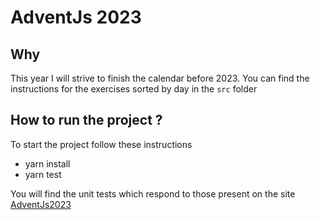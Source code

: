 # AdventJs 2023

## Why

This year I will strive to finish the calendar before 2023. You can find the instructions for the exercises
sorted by day in the `src` folder

## How to run the project ?

To start the project follow these instructions

- yarn install
- yarn test


You will find the unit tests which respond to those present on the site [AdventJs2023](https://adventjs.dev/en/challenges/2023)
